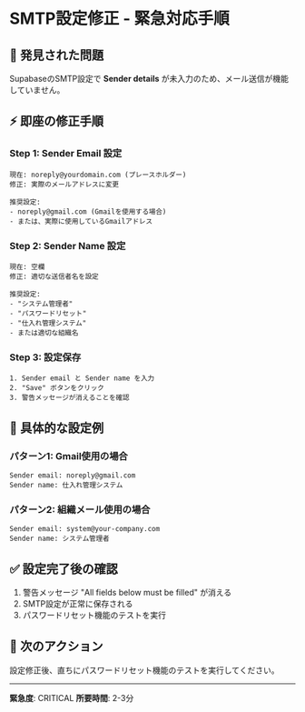 # SMTP設定修正 - 緊急対応手順

## 🚨 発見された問題
SupabaseのSMTP設定で **Sender details** が未入力のため、メール送信が機能していません。

## ⚡ 即座の修正手順

### Step 1: Sender Email 設定
```
現在: noreply@yourdomain.com (プレースホルダー)
修正: 実際のメールアドレスに変更

推奨設定:
- noreply@gmail.com (Gmailを使用する場合)
- または、実際に使用しているGmailアドレス
```

### Step 2: Sender Name 設定
```
現在: 空欄
修正: 適切な送信者名を設定

推奨設定:
- "システム管理者"
- "パスワードリセット"
- "仕入れ管理システム"
- または適切な組織名
```

### Step 3: 設定保存
```
1. Sender email と Sender name を入力
2. "Save" ボタンをクリック
3. 警告メッセージが消えることを確認
```

## 🎯 具体的な設定例

### パターン1: Gmail使用の場合
```
Sender email: noreply@gmail.com
Sender name: 仕入れ管理システム
```

### パターン2: 組織メール使用の場合
```
Sender email: system@your-company.com
Sender name: システム管理者
```

## ✅ 設定完了後の確認

1. 警告メッセージ "All fields below must be filled" が消える
2. SMTP設定が正常に保存される
3. パスワードリセット機能のテストを実行

## 🔄 次のアクション

設定修正後、直ちにパスワードリセット機能のテストを実行してください。

---
**緊急度**: CRITICAL
**所要時間**: 2-3分